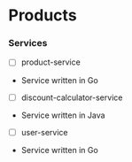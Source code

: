 # Products 

### Services
 - [ ] product-service
 - Service written in Go

 - [ ] discount-calculator-service
 - Service written in Java

 - [ ] user-service
 - Service written in Go